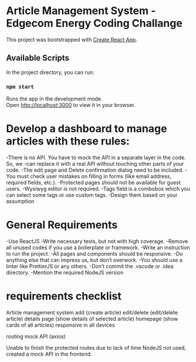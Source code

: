 # Article Management System - Edgecom Energy Coding Challange

This project was bootstrapped with [Create React App](https://github.com/facebook/create-react-app).

## Available Scripts

In the project directory, you can run:

### `npm start`

Runs the app in the development mode.\
Open [http://localhost:3000](http://localhost:3000) to view it in your browser.


# Develop a dashboard to manage articles with these rules:

-There is no API. You have to mock the API in a separate layer in the code. So, we -can replace it with a real API without touching other parts of your code.
-The edit page and Delete confirmation dialog need to be included.
-You must check user mistakes on filling in forms (like email address, required fields, etc.).
-Protected pages should not be available for guest users.
-Wysiwyg editor is not required.
-Tags field is a combobox which you can select some tags or use custom tags.
-Design them based on your assumption

# General Requirements
-Use ReactJS
-Write necessary tests, but not with high coverage.
-Remove all unused codes if you use a boilerplate or framework.
-Write an instruction to run the project.
-All pages and components should be responsive.
-Do anything else that can impress us, but don’t overwork.
-You should use a linter like PrettierJS or any others.
-Don’t commit the .vscode or .idea directory.
-Mention the required NodeJS version


# requirements checklist

Article management system
add (create article)
edit/delete (edit/delete article)
details page (show details of selected article)
homepage (show cards of all articles)
responsive in all devices


routing
mock API (axios)

Unable to finish the protected routes due to lack of time
NodeJS not used, created a mock API in the frontend.
